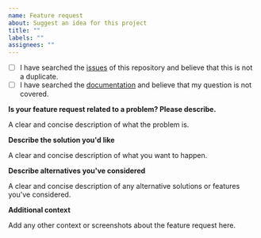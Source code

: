 ```yaml
---
name: Feature request
about: Suggest an idea for this project
title: ""
labels: ""
assignees: ""
---
```


- [ ] I have searched the [issues] of this repository and believe that this is not a duplicate.
- [ ] I have searched the [documentation] and believe that my question is not covered.

**Is your feature request related to a problem? Please describe.**

A clear and concise description of what the problem is.

**Describe the solution you'd like**

A clear and concise description of what you want to happen.

**Describe alternatives you've considered**

A clear and concise description of any alternative solutions or features you've considered.

**Additional context**

Add any other context or screenshots about the feature request here.

[documentation]: https://github.com/volopivoshenko/pypi-jump-to

[issues]: https://github.com/volopivoshenko/pypi-jump-to/issues
